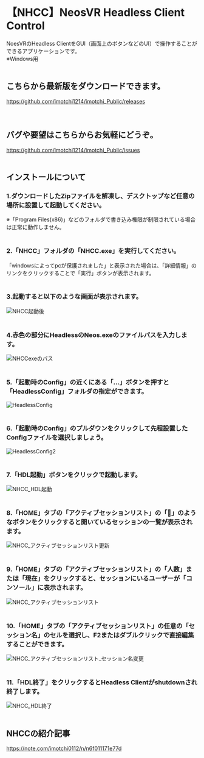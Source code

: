 # 【NHCC】NeosVR Headless Client Control  
NoesVRのHeadless ClientをGUI（画面上のボタンなどのUI）で操作することができるアプリケーションです。  
※Windows用
<br>
<br>
## こちらから最新版をダウンロードできます。
https://github.com/imotchi1214/imotchi_Public/releases  
<br>
<br>
## バグや要望はこちらからお気軽にどうぞ。
https://github.com/imotchi1214/imotchi_Public/issues
<br>
<br>
## インストールについて
### 1.ダウンロードしたZipファイルを解凍し、デスクトップなど任意の場所に設置して起動してください。
※「Program Files(x86)」などのフォルダで書き込み権限が制限されている場合は正常に動作しません。
<br>
<br>
### 2.「NHCC」フォルダの「NHCC.exe」を実行してください。
「windowsによってpcが保護されました」と表示された場合は、「詳細情報」のリンクをクリックすることで「実行」ボタンが表示されます。
<br>
<br>
### 3.起動すると以下のような画面が表示されます。
![NHCC起動後](https://assets.st-note.com/img/1640440451265-NxrxErJxg5.png?width=800 "NHCC起動後")
<br>
<br>
### 4.赤色の部分にHeadlessのNeos.exeのファイルパスを入力します。
![NHCCexeのパス](https://assets.st-note.com/img/1640440503111-jmTAR7ctZb.png "NHCCexeのパス")
<br>
<br>
### 5.「起動時のConfig」の近くにある「...」ボタンを押すと「HeadlessConfig」フォルダの指定ができます。
![HeadlessConfig](https://assets.st-note.com/img/1640440707162-eDIrVJdpxC.png "HeadlessConfig")
<br>
<br>
### 6.「起動時のConfig」のプルダウンをクリックして先程設置したConfigファイルを選択しましょう。
![HeadlessConfig2](https://assets.st-note.com/img/1640440882843-vNUDlOOJUI.png "HeadlessConfig2")
<br>
<br>
### 7.「HDL起動」ボタンをクリックで起動します。
![NHCC_HDL起動](https://assets.st-note.com/img/1640440930998-m3lirKEBOe.png "NHCC_HDL起動")
<br>
<br>
### 8.「HOME」タブの「アクティブセッションリスト」の「🔁」のようなボタンをクリックすると開いているセッションの一覧が表示されます。
![NHCC_アクティブセッションリスト更新](https://assets.st-note.com/img/1640441564848-ONHC0BZ7UY.png "NHCC_アクティブセッションリスト更新")
<br>
<br>
### 9.「HOME」タブの「アクティブセッションリスト」の「人数」または「現在」をクリックすると、セッションにいるユーザーが「コンソール」に表示されます。
![NHCC_アクティブセッションリスト](https://assets.st-note.com/img/1640442199039-5vuAakArgP.png "NHCC_アクティブセッションリスト")
<br>
<br>
### 10.「HOME」タブの「アクティブセッションリスト」の任意の「セッション名」のセルを選択し、F2またはダブルクリックで直接編集することができます。
![NHCC_アクティブセッションリスト_セッション名変更](https://assets.st-note.com/img/1640442246343-y1KWVzZ4x5.png "NHCC_アクティブセッションリスト_セッション名変更")
<br>
<br>
### 11.「HDL終了」をクリックするとHeadless Clientがshutdownされ終了します。
![NHCC_HDL終了](https://assets.st-note.com/img/1640442260752-PbG4HipTuq.png "NHCC_HDL終了")
<br>
<br>
## NHCCの紹介記事
https://note.com/imotchi0112/n/n6f011171e77d  
